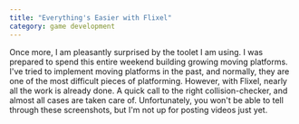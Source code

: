 ```yaml
---
title: "Everything's Easier with Flixel"
category: game development
---
```

Once more, I am pleasantly surprised by the toolet I am using. I was prepared to spend this entire weekend building growing moving platforms. I've tried to implement moving platforms in the past, and normally, they are one of the most difficult pieces of platforming. However, with Flixel, nearly all the work is already done. A quick call to the right collision-checker, and almost all cases are taken care of. Unfortunately, you won't be able to tell through these screenshots, but I'm not up for posting videos just yet.